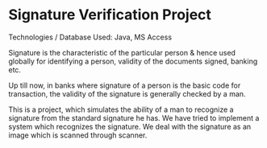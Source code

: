 # Signature Verification Project

Technologies / Database Used: Java, MS Access

Signature is the characteristic of the particular person &amp; hence used globally for identifying a person, validity of the documents signed, banking etc. 

Up till now, in banks where signature of a person is the basic code for transaction, the validity of the signature is generally checked by a man. 

This is a project, which simulates the ability of a man to recognize a signature from the standard signature he has. We have tried to implement a system which recognizes the signature. We deal with the signature as an image which is scanned through scanner.
